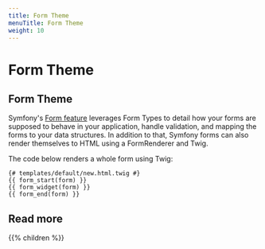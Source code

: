 ```yaml
---
title: Form Theme
menuTitle: Form Theme
weight: 10
---
```


# Form Theme

## Form Theme

Symfony's [Form feature][sf-form-component] leverages Form Types to detail how your forms are supposed to behave in your application, handle validation, and mapping the forms to your data structures. In addition to that, Symfony forms can also render themselves to HTML using a FormRenderer and Twig.

The code below renders a whole form using Twig:

```twig
{# templates/default/new.html.twig #}
{{ form_start(form) }}
{{ form_widget(form) }}
{{ form_end(form) }}
```
[sf-form-component]: https://symfony.com/doc/3.4/forms.html

## Read more

{{% children %}}


